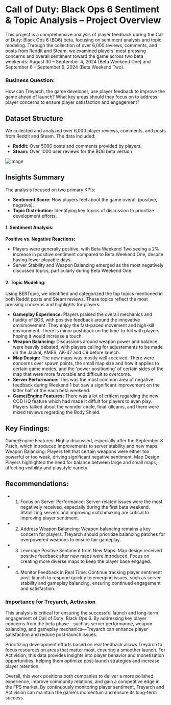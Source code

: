 # Call of Duty: Black Ops 6 Sentiment & Topic Analysis – Project Overview

This project is a comprehensive analysis of player feedback during the Call of Duty: Black Ops 6 (BO6) beta, focusing on sentiment analysis and topic modeling. Through the collection of over 6,000 reviews, comments, and posts from Reddit and Steam, we examined players' most pressing concerns and overall sentiment toward the game across two beta weekends: August 30 – September 4, 2024 (Beta Weekend One) and September 6 – September 9, 2024 (Beta Weekend Two).

### Business Question:
How can Treyarch, the game developer, use player feedback to improve the game ahead of launch? What key areas should they focus on to address player concerns to ensure player satisfaction and engagement?

## Dataset Structure
We collected and analyzed over 6,000 player reviews, comments, and posts from Reddit and Steam. The data included:

- **Reddit:** Over 5000 posts and comments provided by players.
- **Steam:** Over 1000 user reviews for the BO6 beta version

![image](https://github.com/user-attachments/assets/922f3630-5107-46d9-a49e-84a398514df1)



## Insights Summary
The analysis focused on two primary KPIs:
- **Sentiment Score:** How players feel about the game overall (positive, negative).
- **Topic Distribution:** Identifying key topics of discussion to prioritize development efforts.

#### 1. Sentiment Analysis:
**Positive vs. Negative Reactions:**
- Players were generally positive, with Beta Weekend Two seeing a 2% increase in positive sentiment compared to Beta Weekend One, despite having fewer playable days.
- Server Stability and Weapon Balancing emerged as the most negatively discussed topics, particularly during Beta Weekend One.

#### 2. Topic Modeling:
Using BERTopic, we identified and categorized the top topics mentioned in both Reddit posts and Steam reviews. These topics reflect the most pressing concerns and highlights for players:

- **Gameplay Experience:** Players praised the overall mechanics and fluidity of BO6, with positive feedback around the innovative omnimovement. They enjoy the fast-paced movement and high-kill environment. There is minor pushback on the time-to-kill with players hoping it would increase a touch. 
- **Weapon Balancing:** Discussions around weapon power and balance were heavily debated, with players calling for adjustements to be made on the Jackal, AMES, AK-47 and C9 before launch.
- **Map Design:** The new maps was mostly well-received. There were concerns over spawn points, the small map size and how it applies to certain game modes, and the 'power positioning' of certain sides of the map that were more favorable and difficult to overcome.
- **Server Performance:** This was the most common area of negative feedback during Weekend 1 but saw a significant improvement on the latter half of the each beta weekend.
- **Game/Engine Features:** There was a lot of criticm regarding the new COD HQ feature which had made it diffult for players to even play. Players talked about the winnder circle, final killcams, and there were mixed reviews regarding the Body Shield.

## Key Findings:
Game/Engine Features: Highly discussed, especially after the September 8 Patch, which introduced improvements to server stability and new maps.
Weapon Balancing: Players felt that certain weapons were either too powerful or too weak, driving significant negative sentiment.
Map Design: Players highlighted the need for balance between large and small maps, affecting visibility and playstyle variety.

## Recommendations:
- 1. Focus on Server Performance: Server-related issues were the most negatively received, especially during the first beta weekend. Stabilizing servers and improving matchmaking are critical to improving player sentiment.
- 2. Address Weapon Balancing: Weapon balancing remains a key concern for players. Treyarch should prioritize balancing patches for overpowered weapons to ensure fair gameplay.
- 3. Leverage Positive Sentiment from New Maps: Map design received positive feedback after new maps were introduced. Focus on creating more diverse maps to keep the player base engaged.
- 4. Monitor Feedback in Real Time: Continue tracking player sentiment post-launch to respond quickly to emerging issues, such as server stability and gameplay balancing, ensuring continued engagement and satisfaction.

### Importance for Treyarch, Activision
This analysis is critical for ensuring the successful launch and long-term engagement of Call of Duty: Black Ops 6. By addressing key player concerns from the beta phase—such as server performance, weapon balancing, and gameplay mechanics—Treyarch can enhance player satisfaction and reduce post-launch issues.

Prioritizing development efforts based on real feedback allows Treyarch to focus resources on areas that matter most, ensuring a smoother launch. For Activision, this data provides insights into player behavior and monetization opportunities, helping them optimize post-launch strategies and increase player retention.

Overall, this work positions both companies to deliver a more polished experience, improve community relations, and gain a competitive edge in the FPS market. By continuously monitoring player sentiment, Treyarch and Activision can maintain the game's momentum and ensure its long-term success.



